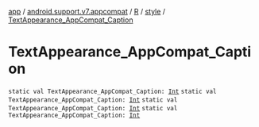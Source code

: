 [app](../../../index.md) / [android.support.v7.appcompat](../../index.md) / [R](../index.md) / [style](index.md) / [TextAppearance_AppCompat_Caption](.)

# TextAppearance_AppCompat_Caption

`static val TextAppearance_AppCompat_Caption: `[`Int`](https://kotlinlang.org/api/latest/jvm/stdlib/kotlin/-int/index.html)
`static val TextAppearance_AppCompat_Caption: `[`Int`](https://kotlinlang.org/api/latest/jvm/stdlib/kotlin/-int/index.html)
`static val TextAppearance_AppCompat_Caption: `[`Int`](https://kotlinlang.org/api/latest/jvm/stdlib/kotlin/-int/index.html)
`static val TextAppearance_AppCompat_Caption: `[`Int`](https://kotlinlang.org/api/latest/jvm/stdlib/kotlin/-int/index.html)